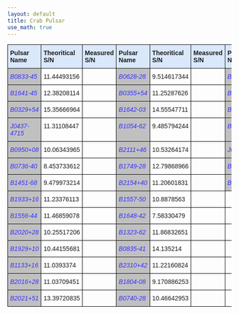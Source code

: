 ```yaml
---
layout: default
title: Crab Pulsar
use_math: true
---
```



<style type="text/css">
.tg  {border-collapse:collapse;border-spacing:0;}
.tg td{font-family:Arial, sans-serif;font-size:14px;padding:10px 5px;border-style:solid;border-width:1px;overflow:hidden;word-break:normal;border-color:black;}
.tg th{font-family:Arial, sans-serif;font-size:14px;font-weight:normal;padding:10px 5px;border-style:solid;border-width:1px;overflow:hidden;word-break:normal;border-color:black;}
.tg .tg-zci2{font-weight:bold;background-color:#dae8fc;text-align:left;vertical-align:top}
.tg .tg-shns{font-style:italic;background-color:#c0c0c0;color:#3531ff;text-align:left;vertical-align:top}
.tg .tg-0lax{text-align:left;vertical-align:top}
</style>
<table class="tg">
  <tr>
    <th class="tg-zci2">Pulsar Name</th>
    <th class="tg-zci2">Theoritical S/N</th>
    <th class="tg-zci2">Measured S/N</th>
    <th class="tg-zci2">Pulsar Name</th>
    <th class="tg-zci2">Theoritical S/N</th>
    <th class="tg-zci2">Measured S/N</th>
    <th class="tg-zci2">Pulsar Name</th>
    <th class="tg-zci2">Theoritical S/N</th>
    <th class="tg-zci2">Measured S/N</th>
  </tr>
  <tr>
    <td class="tg-shns">B0833-45</td>
    <td class="tg-0lax">11.44493156</td>
    <td class="tg-0lax"></td>
    <td class="tg-shns">B0628-28</td>
    <td class="tg-0lax">9.514617344</td>
    <td class="tg-0lax"></td>
    <td class="tg-shns">B1449-64</td>
    <td class="tg-0lax">11.30809365</td>
    <td class="tg-0lax"></td>
  </tr>
  <tr>
    <td class="tg-shns">B1641-45</td>
    <td class="tg-0lax">12.38208114</td>
    <td class="tg-0lax"></td>
    <td class="tg-shns">B0355+54</td>
    <td class="tg-0lax">11.25287626</td>
    <td class="tg-0lax"></td>
    <td class="tg-shns">B0531+21</td>
    <td class="tg-0lax">8.182870822</td>
    <td class="tg-0lax"></td>
  </tr>
  <tr>
    <td class="tg-shns">B0329+54</td>
    <td class="tg-0lax">15.35666964</td>
    <td class="tg-0lax"></td>
    <td class="tg-shns">B1642-03</td>
    <td class="tg-0lax">14.55547711</td>
    <td class="tg-0lax"></td>
    <td class="tg-shns">B0403-76</td>
    <td class="tg-0lax">10.41219302</td>
    <td class="tg-0lax"></td>
  </tr>
  <tr>
    <td class="tg-shns">J0437-4715</td>
    <td class="tg-0lax">11.31108447</td>
    <td class="tg-0lax"></td>
    <td class="tg-shns">B1054-62</td>
    <td class="tg-0lax">9.485794244</td>
    <td class="tg-0lax"></td>
    <td class="tg-shns">B1800-21</td>
    <td class="tg-0lax">7.923635213</td>
    <td class="tg-0lax"></td>
  </tr>
  <tr>
    <td class="tg-shns">B0950+08</td>
    <td class="tg-0lax">10.06343965</td>
    <td class="tg-0lax"></td>
    <td class="tg-shns">B2111+46</td>
    <td class="tg-0lax">10.53264174</td>
    <td class="tg-0lax"></td>
    <td class="tg-shns">J0248+6021</td>
    <td class="tg-0lax">7.711045782</td>
    <td class="tg-0lax"></td>
  </tr>
  <tr>
    <td class="tg-shns">B0736-40</td>
    <td class="tg-0lax">8.453733612</td>
    <td class="tg-0lax"></td>
    <td class="tg-shns">B1749-28</td>
    <td class="tg-0lax">12.79868966</td>
    <td class="tg-0lax"></td>
    <td class="tg-shns">B1937+21</td>
    <td class="tg-0lax">11.32455532</td>
    <td class="tg-0lax"></td>
  </tr>
  <tr>
    <td class="tg-shns">B1451-68</td>
    <td class="tg-0lax">9.479973214</td>
    <td class="tg-0lax"></td>
    <td class="tg-shns">B2154+40</td>
    <td class="tg-0lax">11.20601831</td>
    <td class="tg-0lax"></td>
    <td class="tg-shns">B2045-16</td>
    <td class="tg-0lax">9.721925409</td>
    <td class="tg-0lax"></td>
  </tr>
  <tr>
    <td class="tg-shns">B1933+16</td>
    <td class="tg-0lax">11.23376113</td>
    <td class="tg-0lax"></td>
    <td class="tg-shns">B1557-50</td>
    <td class="tg-0lax">10.8878563</td>
    <td class="tg-0lax"></td>
    <td class="tg-0lax"></td>
    <td class="tg-0lax"></td>
    <td class="tg-0lax"></td>
  </tr>
  <tr>
    <td class="tg-shns">B1556-44</td>
    <td class="tg-0lax">11.46859078</td>
    <td class="tg-0lax"></td>
    <td class="tg-shns">B1648-42</td>
    <td class="tg-0lax">7.58330479</td>
    <td class="tg-0lax"></td>
    <td class="tg-0lax"></td>
    <td class="tg-0lax"></td>
    <td class="tg-0lax"></td>
  </tr>
  <tr>
    <td class="tg-shns">B2020+28</td>
    <td class="tg-0lax">10.25517206</td>
    <td class="tg-0lax"></td>
    <td class="tg-shns">B1323-62</td>
    <td class="tg-0lax">11.86832651</td>
    <td class="tg-0lax"></td>
    <td class="tg-0lax"></td>
    <td class="tg-0lax"></td>
    <td class="tg-0lax"></td>
  </tr>
  <tr>
    <td class="tg-shns">B1929+10</td>
    <td class="tg-0lax">10.44155681</td>
    <td class="tg-0lax"></td>
    <td class="tg-shns">B0835-41</td>
    <td class="tg-0lax">14.135214</td>
    <td class="tg-0lax"></td>
    <td class="tg-0lax"></td>
    <td class="tg-0lax"></td>
    <td class="tg-0lax"></td>
  </tr>
  <tr>
    <td class="tg-shns">B1133+16</td>
    <td class="tg-0lax">11.0393374</td>
    <td class="tg-0lax"></td>
    <td class="tg-shns">B2310+42</td>
    <td class="tg-0lax">11.22160824</td>
    <td class="tg-0lax"></td>
    <td class="tg-0lax"></td>
    <td class="tg-0lax"></td>
    <td class="tg-0lax"></td>
  </tr>
  <tr>
    <td class="tg-shns">B2016+28</td>
    <td class="tg-0lax">11.03709451</td>
    <td class="tg-0lax"></td>
    <td class="tg-shns">B1804-08</td>
    <td class="tg-0lax">9.170886253</td>
    <td class="tg-0lax"></td>
    <td class="tg-0lax"></td>
    <td class="tg-0lax"></td>
    <td class="tg-0lax"></td>
  </tr>
  <tr>
    <td class="tg-shns">B2021+51</td>
    <td class="tg-0lax">13.39720835</td>
    <td class="tg-0lax"></td>
    <td class="tg-shns">B0740-28</td>
    <td class="tg-0lax">10.46642953</td>
    <td class="tg-0lax"></td>
    <td class="tg-0lax"></td>
    <td class="tg-0lax"></td>
    <td class="tg-0lax"></td>
  </tr>
</table>
